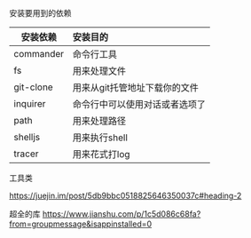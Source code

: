 安装要用到的依赖

| 安装依赖  | 安装目的                       |
| --------- | :----------------------------- |
| commander | 命令行工具                     |
| fs        | 用来处理文件                   |
| git-clone | 用来从git托管地址下载你的文件  |
| inquirer  | 命令行中可以使用对话或者选项了 |
| path      | 用来处理路径                   |
| shelljs   | 用来执行shell                  |
| tracer    | 用来花式打log                  |



工具类

https://juejin.im/post/5db9bbc0518825646350037c#heading-2

超全的库
https://www.jianshu.com/p/1c5d086c68fa?from=groupmessage&isappinstalled=0